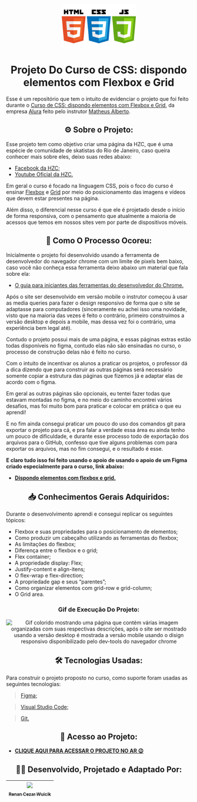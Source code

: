<p align="center">
  <img src="assets/img/javascript-39422 (1).png" style="width: 40%;">
  </p>

<h1 align="center">
  Projeto Do Curso de CSS: dispondo elementos com Flexbox e Grid
</h1>

Esse é um repositório que tem o intuito de evidenciar o projeto que foi feito durante o [Curso de CSS: dispondo elementos com Flexbox e Grid](https://cursos.alura.com.br/course/css-dispondo-elementos-flexbox-grid), da empresa [Alura](https://www.alura.com.br/?gclid=EAIaIQobChMInsP0zNe0_QIVEjKRCh0AJADZEAAYASAAEgLAKvD_BwE) feito pelo instrutor [Matheus Alberto](https://www.linkedin.com/in/matheus-alberto-marcus/).

<h2 align="center">
  &#9881; Sobre o Projeto:
  </h2>
Esse projeto tem como objetivo criar uma página da HZC, que é uma espécie de comunidade de skatistas do Rio de Janeiro, caso queira conhecer mais sobre eles, deixo suas redes abaixo:

- [Facebook da HZC;](https://www.facebook.com/hzcrio/about_contact_and_basic_info?locale=pt_BR)
- [Youtube Oficial da HZC.](https://www.youtube.com/@HZCRIO)

Em geral o curso é focado na linguagem CSS, pois o foco do curso é ensinar [Flexbox](https://www.alura.com.br/artigos/css-guia-do-flexbox?gclid=Cj0KCQiAgOefBhDgARIsAMhqXA40hzWZBTEELI7kcjIaoLAcPvWU5IVAhxOwWh1EBpDia6J5IJ-BTfQaAueXEALw_wcB) e [Grid](https://www.alura.com.br/artigos/criando-layouts-com-css-grid-layout) por meio do posicionamento das imagens e vídeos que devem estar presentes na página.

Além disso, o diferencial nesse curso é que ele é projetado desde o início de forma responsiva, com o pensamento que atualmente a maioria de acessos que temos em nossos sites vem por parte de dispositivos móveis.

<h2 align="center">
  &#128221; Como O Processo Ocoreu:
  </h2>

Inicialmente o projeto foi desenvolvido usando a ferramenta de desenvolvedor do navegador chrome com um limite de pixels bem baixo, caso você não conheça essa ferramenta deixo abaixo um material que fala sobre ela:
- [O guia para iniciantes das ferramentas do desenvolvedor do Chrome.](https://nira.com/chrome-developer-tools/)

Após o site ser desenvolvido em versão mobile o instrutor começou à usar as media queries para fazer o design responsivo de forma que o site se adaptasse para computadores (sinceramente eu achei isso uma novidade, visto que na maioria das vezes é feito o contrário, primeiro construímos a versão desktop e depois a mobile, mas dessa vez foi o contrário, uma experiência bem legal até).

Contudo o projeto possui mais de uma página, e essas páginas extras estão todas disponíveis no figma, contudo elas não são ensinadas no curso, o processo de construção delas não é feito no curso.

Com o intuito de incentivar os alunos a praticar os projetos, o professor dá a dica dizendo que para construir as outras páginas será necessário somente copiar a estrutura das páginas que fizemos já e adaptar elas de acordo com o figma.

Em geral as outras páginas são opcionais, eu tentei fazer todas que estavam montadas no figma, e no meio do caminho encontrei vários desafios, mas foi muito bom para praticar e colocar em prática o que eu aprendi!

E no fim ainda consegui praticar um pouco do uso dos comandos git para exportar o projeto para cá, e pra falar a verdade essa área eu ainda tenho um pouco de dificuldade, e durante esse processo todo de exportação dos arquivos para o GitHub, confesso que tive alguns problemas com para exportar os arquivos, mas no fim consegui, e o resultado é esse.

**E claro tudo isso foi feito usando o apoio de usando o apoio de um Figma criado especialmente para o curso, link abaixo:**
- [**Dispondo elementos com flexbox e grid.**](https://www.figma.com/file/ibWktwVpnog76rMYOdVhks/Dispondo-elementos-com-flexbox-e-grid?node-id=54%3A2358&t=bC1cuv5xiqownu6N-0)

<h2 align="center">
&#128229; Conhecimentos Gerais Adquiridos:
  </h2>

Durante o desenvolvimento aprendi e consegui replicar os seguintes tópicos:

- Flexbox e suas propriedades para o posicionamento de elementos;
- Como produzir um cabeçalho utilizando as ferramentas do flexbox;
- As limitações do flexbox;
- Diferença entre o flexbox e o grid;
- Flex container;
- A propriedade display: Flex;
- Justify-content e align-itens;
- O flex-wrap e flex-direction;
- A propriedade gap e seus “parentes”;
- Como organizar elementos com grid-row e grid-column;
- O Grid area.

<h3 align="center">
  Gif de Execução Do Projeto:
  </h3>
  
 <p align="center">
  <img src="assets/img/AnimaçãoVs8.1.gif" Alt="Gif colorido mostrando uma página que contém várias imagem organizadas com suas respectivas descrições, após o site ser mostrado usando a versão desktop é mostrada a versão mobile usando o disign responsivo disponibilizado pelo dev-tools do navegador chrome">
</p>

<h2 align="center">
  &#128736; Tecnologias Usadas:
  </h2>
  
Para construir o projeto proposto no curso, como suporte foram usadas as seguintes tecnologias:

> [Figma;](https://www.figma.com/)

> [Visual Studio Code;](https://code.visualstudio.com/)

> [Git.](https://git-scm.com/)

<h2 align="center">
  &#128209; Acesso ao Projeto:
  </h2>
  
- [**CLIQUE AQUI PARA ACESSAR O PROJETO NO AR 😉**](https://projeto-curso-css-flexbox-grid.vercel.app/)

<h2 align="center">
👨‍💻 Desenvolvido, Projetado e Adaptado Por:
</h2>

| [<img src="https://user-images.githubusercontent.com/113643260/215874132-f00f132b-749d-4ab4-ba50-1c7699784659.jpg" width=115><br><sub>Renan Cezar Wuicik</sub>](https://github.com/RenanWuicik7) |
| :---: |
